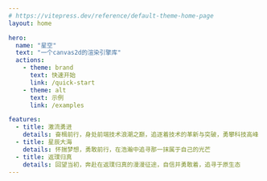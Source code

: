 ```yaml
---
# https://vitepress.dev/reference/default-theme-home-page
layout: home

hero:
  name: "星空"
  text: "一个canvas2d的渲染引擎库"
  actions:
    - theme: brand
      text: 快速开始
      link: /quick-start
    - theme: alt
      text: 示例
      link: /examples

features:
  - title: 激流勇进
    details: 奋楫前行，身处前端技术浪潮之巅，追逐着技术的革新与突破，勇攀科技高峰
  - title: 星辰大海
    details: 怀揣梦想，勇敢前行，在浩瀚中追寻那一抹属于自己的光芒
  - title: 返璞归真
    details: 回望当初，奔赴在返璞归真的漫漫征途，自信并勇敢着，追寻于原生态
---
```


